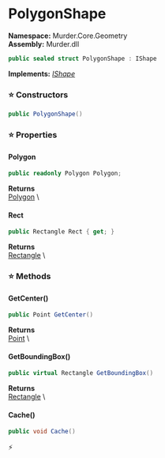 # PolygonShape

**Namespace:** Murder.Core.Geometry \
**Assembly:** Murder.dll

```csharp
public sealed struct PolygonShape : IShape
```

**Implements:** _[IShape](/Murder/Core/Geometry/IShape.html)_

### ⭐ Constructors
```csharp
public PolygonShape()
```

### ⭐ Properties
#### Polygon
```csharp
public readonly Polygon Polygon;
```

**Returns** \
[Polygon](/Murder/Core/Geometry/Polygon.html) \
#### Rect
```csharp
public Rectangle Rect { get; }
```

**Returns** \
[Rectangle](/Murder/Core/Geometry/Rectangle.html) \
### ⭐ Methods
#### GetCenter()
```csharp
public Point GetCenter()
```

**Returns** \
[Point](/Murder/Core/Geometry/Point.html) \

#### GetBoundingBox()
```csharp
public virtual Rectangle GetBoundingBox()
```

**Returns** \
[Rectangle](/Murder/Core/Geometry/Rectangle.html) \

#### Cache()
```csharp
public void Cache()
```



⚡